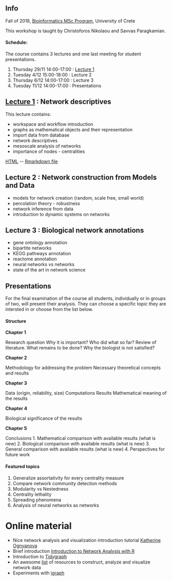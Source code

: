 ## Info

Fall of 2018, [Bioinformatics MSc Program](https://bioinfo-grad.gr), University of Crete

This workshop is taught by Christoforos Nikolaou and Savvas Paragkamian.

#### Schedule:

The course contains 3 lectures and one last meeting for student presentations.

1. Thursday 29/11 14:00-17:00 : [Lecture 1](workshop_1.html)
2. Tuesday 4/12 15:00-18:00 : Lecture 2
3. Thursday 6/12 14:00-17:00 : Lecture 3
4. Tuesday 11/12 14:00-17:00 : Presentations

## [Lecture 1](workshop_1.html) : Network descriptives

This lecture contains: 

* workspace and workflow introduction
* graphs as mathematical objects and their representation
* import data from database
* network descriptives
* mesoscale analysis of networks
* importance of nodes - centralities

[HTML](workshop_1.html) -- [Rmarkdown file](workshop_1.Rmd)

## Lecture 2 : Network construction from Models and Data

* models for network creation (random, scale free, small world)
* percolation theory - robustness
* network inference from data
* introduction to dynamic systems on networks

## Lecture 3  : Biological network annotations 

* gene ontology annotation
* bipartite networks
* KEGG pathways annotation
* reactome annotation
* neural networks vs networks
* state of the art in network science

## Presentations

For the final examination of the course all students, individually or in groups of two, will present their analysis. They can choose a specific topic they are intersted in or choose from the list below.

#### Structure

**Chapter 1** 

Research question
Why it is important?
Who did what so far?  Review of literature.
What remains to be done? Why the biologist is not satisfied?

**Chapter 2**

Methodology for addressing the problem
Necessary theoretical concepts and results

**Chapter 3**

Data (origin, reliability, size)
Computations Results 
Mathematical meaning of the results 

**Chapter 4**

Biological significance of the results 

**Chapter 5**

Conclusions
	1. Mathematical comparison with available results (what is new)
	2. Biological comparison with available results (what is new)
	3. General comparison with available results (what is new)
	4. Perspectives for future work 


#### Featured topics 

1. Generalize assortativity for every centrality measure
2. Compare network community detection methods
3. Modularity vs Nestedness
4. Centrality lethality
5. Spreading phenomena
6. Analysis of neural networks as networks


# Online material

* Nice network analysis and visualization introduction tutorial [Katherine Ognyanova](http://kateto.net/network-visualization)
* Brief introduction [Introduction to Network Analysis with R](https://www.jessesadler.com/post/network-analysis-with-r/)
* Introduction to [Tidygraph](https://www.data-imaginist.com/2017/introducing-tidygraph/)
* An awesome [list](https://github.com/briatte/awesome-network-analysis) of resources to construct, analyze and visualize network data
* Experiments with [igraph](https://www.r-bloggers.com/experiments-with-igraph/)

  